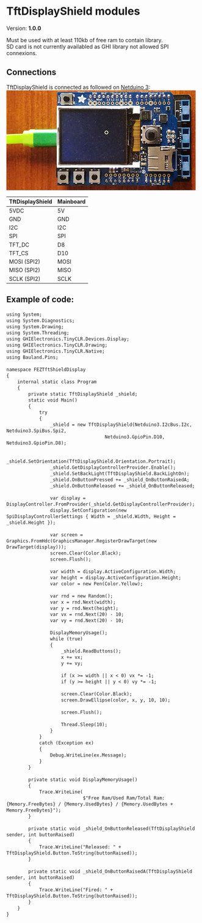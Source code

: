 # TftDisplayShield modules
Version: __1.0.0__

<aside class="warning">
Must be used with at least 110kb of free ram to contain library.
</aside>

<aside class="notice">
SD card is not currently availabled as GHI library not allowed SPI connexions.
</aside>

## Connections ##
TftDisplayShield is connected as followed on [Netduino 3](https://www.wildernesslabs.co/netduino):
![Schematic](Adafruit-TftDisplayShield-Netduino3.jpg)


TftDisplayShield | Mainboard
---------------- | ---------
5VDC             | 5V
GND              | GND
I2C              | I2C
SPI              | SPI
TFT_DC           | D8
TFT_CS           | D10
MOSI (SPI2)      | MOSI
MISO (SPI2)      | MISO
SCLK (SPI2)      | SCLK


## Example of code:
```CSharp
using System;
using System.Diagnostics;
using System.Drawing;
using System.Threading;
using GHIElectronics.TinyCLR.Devices.Display;
using GHIElectronics.TinyCLR.Drawing;
using GHIElectronics.TinyCLR.Native;
using Bauland.Pins;

namespace FEZTftShieldDisplay
{
    internal static class Program
    {
        private static TftDisplayShield _shield;
        static void Main()
        {
            try
            {
                _shield = new TftDisplayShield(Netduino3.I2cBus.I2c, Netduino3.SpiBus.Spi2,
                                    Netduino3.GpioPin.D10, Netduino3.GpioPin.D8);

                _shield.SetOrientation(TftDisplayShield.Orientation.Portrait);
                _shield.GetDisplayControllerProvider.Enable();
                _shield.SetBackLight(TftDisplayShield.BackLightOn);
                _shield.OnButtonPressed += _shield_OnButtonRaisedA;
                _shield.OnButtonReleased += _shield_OnButtonReleased;

                var display = DisplayController.FromProvider(_shield.GetDisplayControllerProvider);
                display.SetConfiguration(new SpiDisplayControllerSettings { Width = _shield.Width, Height = _shield.Height });

                var screen = Graphics.FromHdc(GraphicsManager.RegisterDrawTarget(new DrawTarget(display)));
                screen.Clear(Color.Black);
                screen.Flush();

                var width = display.ActiveConfiguration.Width;
                var height = display.ActiveConfiguration.Height;
                var color = new Pen(Color.Yellow);

                var rnd = new Random();
                var x = rnd.Next(width);
                var y = rnd.Next(height);
                var vx = rnd.Next(20) - 10;
                var vy = rnd.Next(20) - 10;

                DisplayMemoryUsage();
                while (true)
                {
                    _shield.ReadButtons();
                    x += vx;
                    y += vy;

                    if (x >= width || x < 0) vx *= -1;
                    if (y >= height || y < 0) vy *= -1;

                    screen.Clear(Color.Black);
                    screen.DrawEllipse(color, x, y, 10, 10);

                    screen.Flush();

                    Thread.Sleep(10);
                }
            }
            catch (Exception ex)
            {
                Debug.WriteLine(ex.Message);
            }
        }

        private static void DisplayMemoryUsage()
        {
            Trace.WriteLine(
                            $"Free Ram/Used Ram/Total Ram: {Memory.FreeBytes} / {Memory.UsedBytes} / {Memory.UsedBytes + Memory.FreeBytes}");
        }

        private static void _shield_OnButtonReleased(TftDisplayShield sender, int buttonRaised)
        {
            Trace.WriteLine("Released: " + TftDisplayShield.Button.ToString(buttonRaised));
        }

        private static void _shield_OnButtonRaisedA(TftDisplayShield sender, int buttonRaised)
        {
            Trace.WriteLine("Fired: " + TftDisplayShield.Button.ToString(buttonRaised));
        }
    }
}
```
